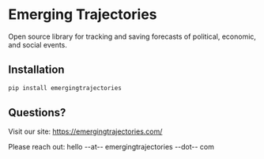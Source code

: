 # Emerging Trajectories

Open source library for tracking and saving forecasts of political, economic, and social events.

## Installation

```bash
pip install emergingtrajectories
```

## Questions?

Visit our site: https://emergingtrajectories.com/

Please reach out: hello --at-- emergingtrajectories --dot-- com
